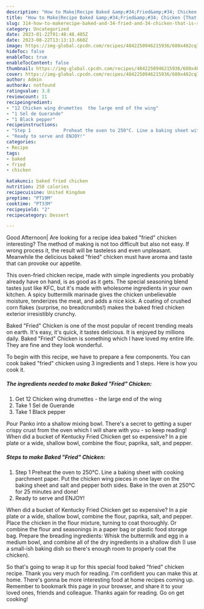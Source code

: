 ```yaml
---
description: "How to Make|Recipe Baked &amp;#34;Fried&amp;#34; Chicken {That is Simple"
title: "How to Make|Recipe Baked &amp;#34;Fried&amp;#34; Chicken {That is Simple"
slug: 314-how-to-makerecipe-baked-and-34-fried-and-34-chicken-that-is-simple
category: Uncategorized
date: 2023-01-22T01:48:48.405Z
date: 2023-08-22T13:13:13.660Z
image: https://img-global.cpcdn.com/recipes/4842250946215936/680x482cq70/baked-fried-chicken-recipe-main-photo.jpg
hideToc: false
enableToc: true
enableTocContent: false
thumbnail: https://img-global.cpcdn.com/recipes/4842250946215936/680x482cq70/baked-fried-chicken-recipe-main-photo.jpg
cover: https://img-global.cpcdn.com/recipes/4842250946215936/680x482cq70/baked-fried-chicken-recipe-main-photo.jpg
author: Admin
authorAv: notfound
ratingvalue: 3.8
reviewcount: 11
recipeingredient:
- "12 Chicken wing drumettes  the large end of the wing"
- "1 Sel de Guerande"
- "1 Black pepper"
recipeinstructions:
- "Step 1            Preheat the oven to 250°C. Line a baking sheet with cooking parchment paper. Put the chicken wing pieces in one layer on the baking sheet and salt and pepper both sides. Bake in the oven at 250°C for 25 minutes and done!"
- "Ready to serve and ENJOY!"
categories:
- Recipe
tags:
- baked
- fried
- chicken

katakunci: baked fried chicken 
nutrition: 250 calories
recipecuisine: United Kingdom
preptime: "PT19M"
cooktime: "PT33M"
recipeyield: "2"
recipecategory: Dessert

---
```



Good Afternoon| Are looking for a recipe idea baked &#34;fried&#34; chicken interesting? The method of making is not too difficult but also not easy. If wrong process it, the result will be tasteless and even unpleasant. Meanwhile the delicious baked &#34;fried&#34; chicken must have aroma and taste that can provoke our appetite.





This oven-fried chicken recipe, made with simple ingredients you probably already have on hand, is as good as it gets. The special seasoning blend tastes just like KFC, but it&#39;s made with wholesome ingredients in your own kitchen. A spicy buttermilk marinade gives the chicken unbelievable moisture, tenderizes the meat, and adds a nice kick. A coating of crushed corn flakes (surprise, no breadcrumbs!) makes the baked fried chicken exterior irresistibly crunchy.

Baked &#34;Fried&#34; Chicken is one of the most popular of recent trending meals on earth. It's easy, it's quick, it tastes delicious. It is enjoyed by millions daily. Baked &#34;Fried&#34; Chicken is something which I have loved my entire life. They are fine and they look wonderful.


To begin with this recipe, we have to prepare a few components. You can cook baked &#34;fried&#34; chicken using 3 ingredients and 1 steps. Here is how you cook it.

<!--inarticleads1-->

##### The ingredients needed to make Baked &#34;Fried&#34; Chicken:

1. Get 12 Chicken wing drumettes - the large end of the wing
1. Take 1 Sel de Guerande
1. Take 1 Black pepper


Pour Panko into a shallow mixing bowl. There&#39;s a secret to getting a super crispy crust from the oven which I will share with you - so keep reading! When did a bucket of Kentucky Fried Chicken get so expensive? In a pie plate or a wide, shallow bowl, combine the flour, paprika, salt, and pepper. 

<!--inarticleads2-->

##### Steps to make Baked &#34;Fried&#34; Chicken:

1. Step 1            Preheat the oven to 250°C. Line a baking sheet with cooking parchment paper. Put the chicken wing pieces in one layer on the baking sheet and salt and pepper both sides. Bake in the oven at 250°C for 25 minutes and done!
1. Ready to serve and ENJOY!

When did a bucket of Kentucky Fried Chicken get so expensive? In a pie plate or a wide, shallow bowl, combine the flour, paprika, salt, and pepper. Place the chicken in the flour mixture, turning to coat thoroughly. Or combine the flour and seasonings in a paper bag or plastic food storage bag. Prepare the breading ingredients: Whisk the buttermilk and egg in a medium bowl, and combine all of the dry ingredients in a shallow dish (I use a small-ish baking dish so there&#39;s enough room to properly coat the chicken). 

So that's going to wrap it up for this special food baked &#34;fried&#34; chicken recipe. Thank you very much for reading. I'm confident you can make this at home. There's gonna be more interesting food at home recipes coming up. Remember to bookmark this page in your browser, and share it to your loved ones, friends and colleague. Thanks again for reading. Go on get cooking!

